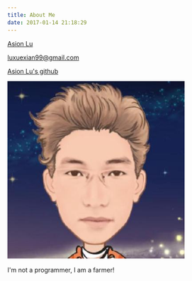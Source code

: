 ```yaml
---
title: About Me
date: 2017-01-14 21:18:29
---
```


[Asion Lu](https://luxuexian99.github.io/)

[luxuexian99@gmail.com](https://luxuexian99@gmail.com)

[Asion Lu's github](https://github.com/luxuexian99 "https://github.com/luxuexian99")

![logo](/assets/img/avatar.png)

I'm not a programmer, I am a farmer!
